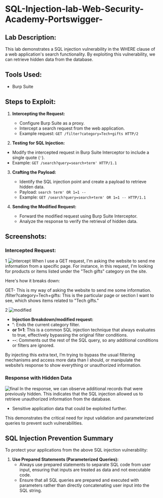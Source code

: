 # SQL-Injection-lab-Web-Security-Academy-Portswigger-

## Lab Description:
This lab demonstrates a SQL injection vulnerability in the WHERE clause of a web application's search functionality. By exploiting this vulnerability, we can retrieve hidden data from the database.

## Tools Used:
- Burp Suite

## Steps to Exploit:

1. **Intercepting the Request:**
   - Configure Burp Suite as a proxy.
   - Intercept a search request from the web application.
   - Example request: `GET /filter?category=Tech+gifts HTTP/2`

 2. **Testing for SQL Injection:**
   - Modify the intercepted request in Burp Suite Interceptor to include a single quote (`'`).
   - Example: `GET /search?query=search+term' HTTP/1.1`

3. **Crafting the Payload:**
   - Identify the SQL injection point and create a payload to retrieve hidden data.
   - Payload: `search term' OR 1=1 --`
   - Example: `GET /search?query=search+term' OR 1=1 -- HTTP/1.1`

4. **Sending the Modified Request:**
   - Forward the modified request using Burp Suite Interceptor.
   - Analyze the response to verify the retrieval of hidden data.

## Screenshots:      
### Intercepted Request:
1 ![intercept](https://github.com/user-attachments/assets/a3c9830d-61de-402e-8e03-3299950e34ba)
When I use a GET request, I'm asking the website to send me information from a specific page. For instance, in this request, I'm looking for products or items listed under the "Tech gifts" category on the site.<br/>

Here's how it breaks down:<br/>

GET- This is my way of asking the website to send me some information.<br/>
/filter?category=Tech+gifts: This is the particular page or section I want to see, which shows items related to "Tech gifts."<br/>


2 ![modified](https://github.com/user-attachments/assets/fa671f3e-eea1-4354-85da-e02626fc9f7a)

- **Injection Breakdown/modified request:**
- **'**: Ends the current category filter.
- **or 1=1**: This is a common SQL injection technique that always evaluates to true, effectively bypassing the original filter conditions.
- **--**: Comments out the rest of the SQL query, so any additional conditions or filters are ignored.

By injecting this extra text, I’m trying to bypass the usual filtering mechanisms and access more data than I should, or manipulate the website’s response to show everything or unauthorized information.

### Response with Hidden Data
![final](https://github.com/user-attachments/assets/2d393b85-d66b-4882-ab23-09734c6cdf22)
In the response, we can observe additional records that were previously hidden. This indicates that the SQL injection allowed us to retrieve unauthorized information from the database. 
- Sensitive application data that could be exploited further.

This demonstrates the critical need for input validation and parameterized queries to prevent such vulnerabilities.
## SQL Injection Prevention Summary

To protect your applications from the above  SQL injection vulnerability:

1. **Use Prepared Statements (Parameterized Queries):**
   - Always use prepared statements to separate SQL code from user input, ensuring that inputs are treated as data and not executable code.
   - Ensure that all SQL queries are prepared and executed with parameters rather than directly concatenating user input into the SQL string.










